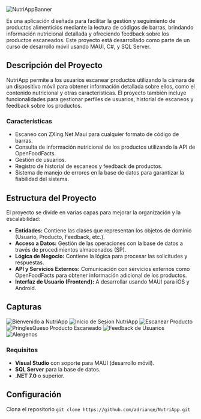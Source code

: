 ![NutriAppBanner](https://github.com/user-attachments/assets/e90d87e3-4a95-42e9-b8d6-c78e6e3e1a78)

Es una aplicación diseñada para facilitar la gestión y seguimiento de productos alimenticios mediante la lectura de códigos de barras, brindando información nutricional detallada y ofreciendo feedback sobre los productos escaneados. Este proyecto está desarrollado como parte de un curso de desarrollo móvil usando MAUI, C#, y SQL Server.

## Descripción del Proyecto
NutriApp permite a los usuarios escanear productos utilizando la cámara de un dispositivo móvil para obtener información detallada sobre ellos, como el contenido nutricional y otras características. El proyecto también incluye funcionalidades para gestionar perfiles de usuarios, historial de escaneos y feedback sobre los productos.

### Características
- Escaneo con ZXing.Net.Maui para cualquier formato de código de barras.
- Consulta de información nutricional de los productos utilizando la API de OpenFoodFacts.
- Gestión de usuarios.
- Registro de historial de escaneos y feedback de productos.
- Sistema de manejo de errores en la base de datos para garantizar la fiabilidad del sistema.

## Estructura del Proyecto
El proyecto se divide en varias capas para mejorar la organización y la escalabilidad:

- **Entidades:** Contiene las clases que representan los objetos de dominio (Usuario, Producto, Feedback, etc.).
- **Acceso a Datos:** Gestión de las operaciones con la base de datos a través de procedimientos almacenados (SP).
- **Lógica de Negocio:** Contiene la lógica para procesar las solicitudes y respuestas.
- **API y Servicios Externos:** Comunicación con servicios externos como OpenFoodFacts para obtener información adicional de los productos.
- **Interfaz de Usuario (Frontend):** A desarrollar usando MAUI para iOS y Android.
## Capturas
![Bienvenido a NutriApp](https://github.com/user-attachments/assets/9651066a-c989-4082-a0b6-fb696c967b89)
![Inicio de Sesion NutriApp](https://github.com/user-attachments/assets/0135ce17-7ac8-4e99-bd80-53dd66ac7113)
![Escanear Producto](https://github.com/user-attachments/assets/8054ee40-d375-4dcf-a084-d59e3910c0b2)
![PringlesQueso Producto Escaneado](https://github.com/user-attachments/assets/896cfc26-fac2-49d5-9485-762b75753764)
![Feedback de Usuarios](https://github.com/user-attachments/assets/15ba2901-2897-4a4a-8243-c5f639778442)
![Alergenos](https://github.com/user-attachments/assets/094aae86-4e96-4add-bbf8-333f769c0655)


### Requisitos

- **Visual Studio** con soporte para MAUI (desarrollo móvil).
- **SQL Server** para la base de datos.
- **.NET 7.0** o superior.
## Configuración
Clona el repositorio
`git clone https://github.com/adrianqe/NutriApp.git`
